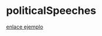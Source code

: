 # politicalSpeeches


[enlace ejemplo](https://alainforton.github.io/politicalSpeeches/speeches/politicoUno.html)
